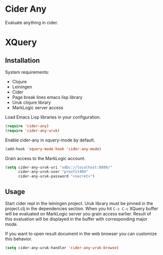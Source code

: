 # Cider Any

Evaluate anything in cider.

# XQuery

## Installation

System requirements:

* Clojure
* Leiningen
* Cider
* Page break lines emacs lisp library
* Uruk clojure library
* MarkLogic server access

Load Emacs Lisp libraries in your configuration.

```lisp
(require 'cider-any)
(require 'cider-any-uruk)
```

Enable cider-any in xquery-mode by default.

```lisp
(add-hook 'xquery-mode-hook 'cider-any-mode)
```

Grain access to the MarkLogic account.

```lisp
(setq cider-any-uruk-uri "xdbc://localhost:8889/"
      cider-any-uruk-user "proofit404"
      cider-any-uruk-password "<secret>")
```

## Usage

Start cider repl in the leiningen project.  Uruk library must be
pinned in the project.clj in the dependencies section.  When you hit
`C-c C-c` XQuery buffer will be evaluated on MarkLogic server you
grain access earlier.  Result of this evaluation will be displayed in
the buffer with corresponding major mode.

If you want to open result document in the web browser you can
customize this behavior.

```lisp
(setq cider-any-uruk-handler 'cider-any-uruk-browse)
```
